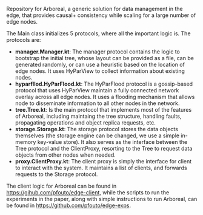 Repository for Arboreal, a generic solution for data management in the edge, that provides
causal+ consistency while scaling for a large number of edge nodes.

The Main class initializes 5 protocols, where all the important logic is. The protocols are:
- **manager.Manager.kt**: The manager protocol contains the logic to bootstrap the initial tree, whose layout can be
provided as a file, can be generated randomly, or can use a heuristic based on the location of edge nodes. It uses
HyParView to collect information about existing nodes.
- **hyparfllod.HyParFlood.kt**: The HyParFlood protocol is a gossip-based protocol that uses HyParView maintain a fully connected
network overlay across all edge nodes. It uses a flooding mechanism that allows node to disseminate information to
all other nodes in the network.
- **tree.Tree.kt**: Is the main protocol that implements most of the features of Arboreal, including maintaing the tree structure, handling faults,
propagating operations and object replica requests, etc.
- **storage.Storage.kt**: The storage protocol stores the data objects themselves (the storage engine can be changed,
we use a simple in-memory key-value store). It also serves as the interface between the Tree protocol and the ClientProxy,
resorting to the Tree to request data objects from other nodes when needed.
- **proxy.ClientProxy.kt**: The client proxy is simply the interface for client to interact with the system. It
maintains a list of clients, and forwards requests to the Storage protocol.

The client logic for Arboreal can be found in https://gihub.com/pfouto/edge-client, while the scripts to run the
experiments in the paper, along with simple instructions to run Arboreal, can be found in https://github.com/pfouto/edge-exps.
